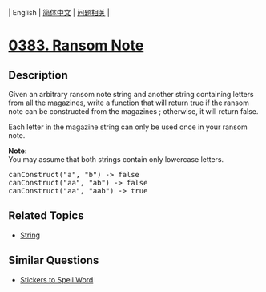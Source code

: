 
| English | [简体中文](README.md) | [问题相关](QUESTION.md) |
# [0383. Ransom Note](https://leetcode-cn.com/problems/ransom-note/)
## Description
<p>
Given an arbitrary ransom note string and another string containing letters from all the magazines, write a function that will return true if the ransom 
note can be constructed from the magazines ; otherwise, it will return false. 
</p>
<p>
Each letter in the magazine string can only be used once in your ransom note.
</p>

<p><b>Note:</b><br />
You may assume that both strings contain only lowercase letters.
</p>

<pre>
canConstruct("a", "b") -> false
canConstruct("aa", "ab") -> false
canConstruct("aa", "aab") -> true
</pre>

## Related Topics
- [String](https://leetcode-cn.com/tag/string)
## Similar Questions
- [Stickers to Spell Word](../0691/README_EN.md)
